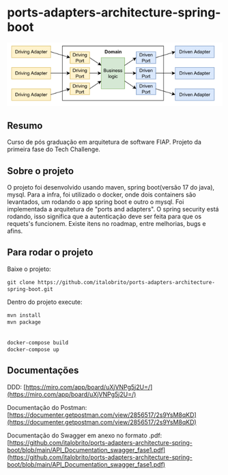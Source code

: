 # ports-adapters-architecture-spring-boot
![ ](https://github.com/italobrito/ports-adapters-architecture-spring-boot/blob/main/Port_and_Adapters.png)

## Resumo
Curso de pós graduação em arquitetura de software FIAP.
Projeto da primeira fase do Tech Challenge.


## Sobre o projeto
O projeto foi desenvolvido usando maven, spring boot(versão 17 do java), mysql. Para a infra, foi utilizado o 
docker, onde dois containers são levantados, um rodando o app spring boot e outro o mysql.
Foi implementada a arquitetura de "ports and adapters".
O spring security está rodando, isso significa que a autenticação deve ser feita para que os requets's funcionem.
Existe itens no roadmap, entre melhorias, bugs e afins.


## Para rodar o projeto
Baixe o projeto:

```
git clone https://github.com/italobrito/ports-adapters-architecture-spring-boot.git

```

Dentro do projeto execute:

```
mvn install
mvn package


docker-compose build
docker-compose up

```

## Documentações

DDD:
[https://miro.com/app/board/uXjVNPg5j2U=/](https://miro.com/app/board/uXjVNPg5j2U=/)

Documentação do Postman:
[https://documenter.getpostman.com/view/2856517/2s9YsM8qKD](https://documenter.getpostman.com/view/2856517/2s9YsM8qKD)

Documentação do Swagger em anexo no formato .pdf: [https://github.com/italobrito/ports-adapters-architecture-spring-boot/blob/main/API_Documentation_swagger_fase1.pdf](https://github.com/italobrito/ports-adapters-architecture-spring-boot/blob/main/API_Documentation_swagger_fase1.pdf)


